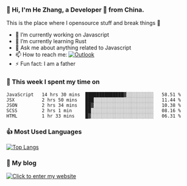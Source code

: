 ### 👋 Hi, I'm He Zhang, a Developer 🚀 from China.

This is the place where I opensource stuff and break things :rofl:

- 🔭  I’m currently working on Javascript
- 🌱  I’m currently learning Rust
- 💬  Ask me about anything related to Javascript
- 📫  How to reach me: [![Outlook](https://img.shields.io/badge/-Outlook-0078D4?style=flat&logo=Microsoft-Outlook&logoColor=white)](mailto:zhanghecool@outlook.com)
- ⚡  Fun fact: I am a father

### 💪 This week I spent my time on 
<!--START_SECTION:waka-->
```text
JavaScript   14 hrs 30 mins  ██████████████▓░░░░░░░░░░   58.51 % 
JSX          2 hrs 50 mins   ███░░░░░░░░░░░░░░░░░░░░░░   11.44 % 
JSON         2 hrs 34 mins   ██▓░░░░░░░░░░░░░░░░░░░░░░   10.38 % 
SCSS         2 hrs 1 min     ██░░░░░░░░░░░░░░░░░░░░░░░   08.16 % 
HTML         1 hr 33 mins    █▓░░░░░░░░░░░░░░░░░░░░░░░   06.31 % 
```
<!--END_SECTION:waka-->

### 👍 Most Used Languages
[![Top Langs](https://github-readme-stats.vercel.app/api/top-langs/?username=zhanghecool&layout=compact)](https://zhanghe.cool)

### 🌈 My blog 
[![Click to enter my website](https://cdn.jsdelivr.net/gh/zhanghecool/assets/images/gif/zhanghecools.gif)](https://zhanghe.cool)
